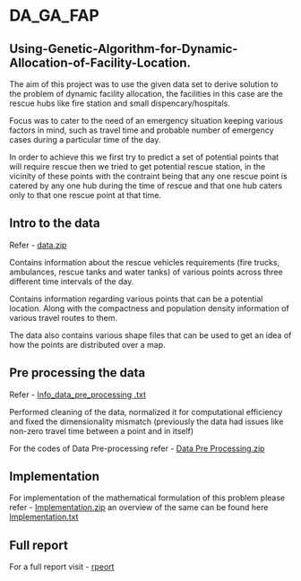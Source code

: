 # DA_GA_FAP

## Using-Genetic-Algorithm-for-Dynamic-Allocation-of-Facility-Location.

The aim of this project was to use the given data set to derive solution to the problem of dynamic facility allocation, the facilities in this case are the rescue hubs like fire station and small dispencary/hospitals.

Focus was to cater to the need of an emergency situation keeping various factors in mind, such as travel time and probable number of emergency cases during a particular time of the day.

In order to achieve this we first try to predict a set of potential points that will require rescue then we tried to get potential rescue station, in the vicinity of these points with the contraint being that any one rescue point is catered by any one hub during the time of rescue and that one hub caters only to that one rescue point at that time. 

## Intro to the data 

Refer - [data.zip](https://github.com/beginner46/DA_GA_FAP/blob/main/data.zip)

Contains information about the rescue vehicles requirements (fire trucks, ambulances, rescue tanks and water tanks) of
various points across three different time intervals of the day.

Contains information regarding various points that can be a potential location. Along with the compactness and
population density information of various travel routes to them.

The data also contains various shape files that can be used to get an idea of how the points are distributed over a map.

## Pre processing the data

Refer - [Info_data_pre_processing .txt](https://github.com/beginner46/DA_GA_FAP/blob/main/Info_data_pre_processing%20.txt)

Performed cleaning of the data, normalized it for computational efficiency and fixed the dimensionality mismatch (previously the data had issues like non-zero travel time between a point and in itself)

For the codes of Data Pre-processing refer - [Data Pre Processing.zip](https://github.com/beginner46/DA_GA_FAP/blob/main/Data%20Pre%20Processing.zip)

## Implementation

For implementation of the mathematical formulation of this problem please refer - [Implementation.zip](https://github.com/beginner46/DA_GA_FAP/blob/main/Implementation.zip) an overview of the same can be found here [Implementation.txt](https://github.com/beginner46/DA_GA_FAP/blob/main/implementation.txt)

## Full report

For a full report visit - [rpeort](https://github.com/beginner46/DA_GA_FAP/blob/main/report_daga_fap.pdf)
